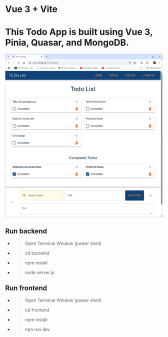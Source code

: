 # Vue 3 + Vite

# This Todo App is built using Vue 3, Pinia, Quasar, and MongoDB.

![Todo Application](Frontend/src/assets/TodoApplication.png)


## Run backend
- > Open Terminal Window (power shell)
- > cd backend
- > npm install
- > node server.js

## Run frontend
- > Open Terminal Window (power shell)
- > cd frontend
- > npm install
- > npn run dev